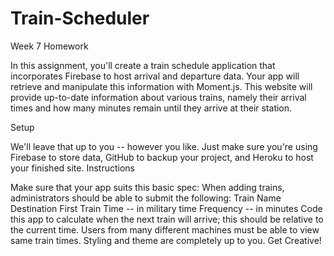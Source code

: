 # Train-Scheduler
Week 7 Homework

In this assignment, you'll create a train schedule application that incorporates Firebase to host arrival and departure data. Your app will retrieve and manipulate this information with Moment.js. This website will provide up-to-date information about various trains, namely their arrival times and how many minutes remain until they arrive at their station.

Setup

We'll leave that up to you -- however you like. Just make sure you're using Firebase to store data, GitHub to backup your project, and Heroku to host your finished site.
Instructions

Make sure that your app suits this basic spec:
When adding trains, administrators should be able to submit the following:
Train Name
Destination
First Train Time -- in military time
Frequency -- in minutes
Code this app to calculate when the next train will arrive; this should be relative to the current time.
Users from many different machines must be able to view same train times.
Styling and theme are completely up to you. Get Creative!

